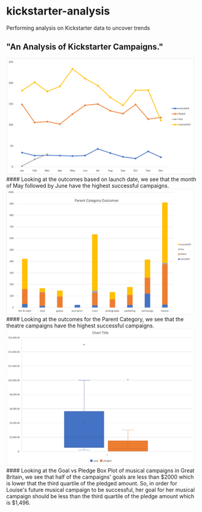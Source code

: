 # kickstarter-analysis
Performing analysis on Kickstarter data to uncover trends
## "An Analysis of Kickstarter Campaigns."
<img src = "Images/Outcomes Based on Launch Date.png" width = 500)>
#### Looking at the outcomes based on launch date, we see that the month of May followed by June have the highest successful campaigns.
<img src = "Images/Parent Category Outcomes.png" width = 500)>
#### Looking at the outcomes for the Parent Category, we see that the theatre campaigns have the highest successful campaigns.
<img src = "/GoalPledgeBoxPlot.png" width = 500)>
#### Looking at the Goal vs Pledge Box Plot of musical campaigns in Great Britain, we see that half of the campaigns' goals are less than $2000 which is lower that the third quartile of the pledged amount. So, in order for Louise's future musical campaign to be successful, her goal for her musical campaign should be less than the third quartile of the pledge amount which is $1,496.
